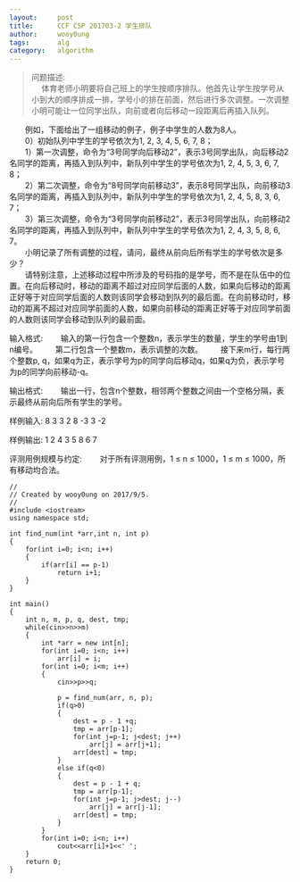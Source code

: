 ```yaml
---
layout:     post
title:      CCF CSP 201703-2 学生排队
author:     wooy0ung
tags: 	    alg
category:   algorithm
---
```



>问题描述:  
>　 体育老师小明要将自己班上的学生按顺序排队。他首先让学生按学号从小到大的顺序排成一排，学号小的排在前面，然后进行多次调整。一次调整小明可能让一位同学出队，向前或者向后移动一段距离后再插入队列。  
<!-- more -->
　　例如，下面给出了一组移动的例子，例子中学生的人数为8人。  
　　0）初始队列中学生的学号依次为1, 2, 3, 4, 5, 6, 7, 8；  
　　1）第一次调整，命令为“3号同学向后移动2”，表示3号同学出队，向后移动2名同学的距离，再插入到队列中，新队列中学生的学号依次为1, 2, 4, 5, 3, 6, 7, 8；  
　　2）第二次调整，命令为“8号同学向前移动3”，表示8号同学出队，向前移动3名同学的距离，再插入到队列中，新队列中学生的学号依次为1, 2, 4, 5, 8, 3, 6, 7；  
　　3）第三次调整，命令为“3号同学向前移动2”，表示3号同学出队，向前移动2名同学的距离，再插入到队列中，新队列中学生的学号依次为1, 2, 4, 3, 5, 8, 6, 7。  
　　小明记录了所有调整的过程，请问，最终从前向后所有学生的学号依次是多少？  
　　请特别注意，上述移动过程中所涉及的号码指的是学号，而不是在队伍中的位置。在向后移动时，移动的距离不超过对应同学后面的人数，如果向后移动的距离正好等于对应同学后面的人数则该同学会移动到队列的最后面。在向前移动时，移动的距离不超过对应同学前面的人数，如果向前移动的距离正好等于对应同学前面的人数则该同学会移动到队列的最前面。  

输入格式:
　　输入的第一行包含一个整数n，表示学生的数量，学生的学号由1到n编号。
　　第二行包含一个整数m，表示调整的次数。
　　接下来m行，每行两个整数p, q，如果q为正，表示学号为p的同学向后移动q，如果q为负，表示学号为p的同学向前移动-q。

输出格式:
　　输出一行，包含n个整数，相邻两个整数之间由一个空格分隔，表示最终从前向后所有学生的学号。

样例输入:
		8
		3
		3 2
		8 -3
		3 -2

样例输出:
		1 2 4 3 5 8 6 7

评测用例规模与约定:
　　对于所有评测用例，1 ≤ n ≤ 1000，1 ≤ m ≤ 1000，所有移动均合法。

```
//
// Created by wooy0ung on 2017/9/5.
//
#include <iostream>
using namespace std;

int find_num(int *arr,int n, int p)
{
    for(int i=0; i<n; i++)
    {
        if(arr[i] == p-1)
            return i+1;
    }
}

int main()
{
    int n, m, p, q, dest, tmp;
    while(cin>>n>>m)
    {
        int *arr = new int[n];
        for(int i=0; i<n; i++)
            arr[i] = i;
        for(int i=0; i<m; i++)
        {
            cin>>p>>q;

            p = find_num(arr, n, p);
            if(q>0)
            {
                dest = p - 1 +q;
                tmp = arr[p-1];
                for(int j=p-1; j<dest; j++)
                    arr[j] = arr[j+1];
                arr[dest] = tmp;
            }
            else if(q<0)
            {
                dest = p - 1 + q;
                tmp = arr[p-1];
                for(int j=p-1; j>dest; j--)
                    arr[j] = arr[j-1];
                arr[dest] = tmp;
            }
        }
        for(int i=0; i<n; i++)
            cout<<arr[i]+1<<' ';
    }
    return 0;
}
```